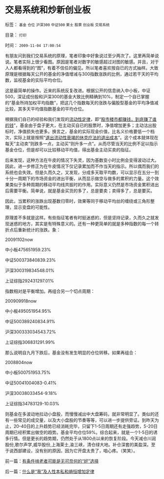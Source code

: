 # 交易系统和炒新创业板

标签： `基金` `仓位` `沪深300` `中证500` `莱士` `股票` `创业板` `交易系统` 

目录： `打印`

时间： `2009-11-04 17:00:54`

有朋友问到我们交易系统的原理，笔者印象中好象说过至少两次了。这里再简单说说。笔者实际上很少看图。原因是笔者对数字的敏感超过对图的敏感。并且，对于人人都看得到的“图”，有着不信任的偏见。所以笔者喜欢按自已的方式抽样。大致原理是根据每天公开的基金的净值增减与300指数涨跌的比例，通过若干天的平均数，监视基金的实际平均仓位。

这是最简单的操作。近来的系统反复改进。根据公开的信息纳入中小板，中证500，深证成份股和沪深300的基金大致比例精确到10%，制定一个自已掌握的“基金所持加权平均指数”，把这几个指数每天的涨跌与偏股型基金的平均净值减比较，其多天平均值指数基金的平均仓位。

根据我们自已的经验和我们发现的[流动性定律](../../../2009/4/3/流动性定律，风险利润和不确定性.md)，即“[股市楼市都赚钱，到底赚了谁的钱](../../../2007/9/21/股市楼市人人都赚钱，到底赚了谁的钱.md)”，基金由于盘子更大，在主动买自已的股票时，净值增加更多；主动沽出股标时，净值损失也更多。换言之，基金的实际现金价值，比名义价格要低一个档次，实际上就是按照“[退出流动性衰竭的休克疗法的退出成本](../../../2009/10/22/休克反应的损失边界和止损.md)”。这个成本就体现在每天“主动卖”则跌多一点，主动买“则升多一点”。从而尽管当天的比例不足以指示基金仓位，但是却可以比较移动平均值，得出基金主动买卖的指征。

后来发现，这种方法在牛皮的情况下失灵，因为基数变小时比例会变得波动过大。因此，进一步修正为在牛皮情况下仅记录累加而不作当天的指示。所以偶而我们的系统也会失效。但是久而久之，又发现，分成多天取平均数，可以显示在五分一到十分一周期下的市场资金的进出平衡，从而显示做空与做多的累积的力量。这个效果类似于多种周期的移动平均线共振时的作用。实际意义仍然是市场资金累积进出后需要平衡。简单说，就是基金买货的多了，总是要卖；卖得多了，总是要买。

因此，当累积的涨跌出现基数归零时，效果等同于移动平均丝的缠绕或三角形整理，显示变盘的可能性。

原理差不多就是这样。有些指征笔者有时挺迷惑的，但是坚持记录，久而久之就发现迷惑的地方，其实是有特殊意义的。还有一种更简单的就是多种指数的每一个转折点后重新统计的涨跌。象：

20091102now

中小板475651959.23%

中证500373840839.23%

沪深300319834548.01%

上证综指292431297.01%

指数相对是平衡增加。再组合另一个切点周期：

200909918now

中小板495051954.95%

中证500389240834.91%

沪深300333034543.72%

上证综指306831291.99%

那么说明自九月下跌后，基金没有发生明显的仓位转移。如果再组合：

2008804now

中小板500751953.75%

中证50041004083-0.41%

沪深30038033454-9.18%

上证综指34783129-10.03%

则基金在多波动地拉动小盘股，而慢慢减出中大盘筹码，就非常明显了。类似的还有一些常见的成交量，以及大小盘股的节奏等等，可以进一步提供旁证。到昨天为止，20-40日的上升趋势已经消耗完毕，只留下1-5日周期还有走强趋势，5-20日周期已经积累出做空的趋势。基金平均仓位59%。综合起来，就是一个1-5日的诱多行情。但是更长的趋势期，仍然处于从1800点以来的恢复阶段。今天减仓川润股份,歌尔声学,威华股份,上海莱士,渝三峡，清仓绿大地。补仓深套的美盈深。至于说西部建设，没有别的原因，因为它开盘太贵了，咱心疼。（笑笑）。



前一篇：[有条件啃老者可能是无可奈何的“好”选择](../../../2009/11/3/有条件啃老者可能是无可奈何的“好”选择.md)

后一篇：[什么是“我”及人性本私和熵恒增加定律](../../../2009/11/4/什么是“我”及人性本私和熵恒增加定律.md)